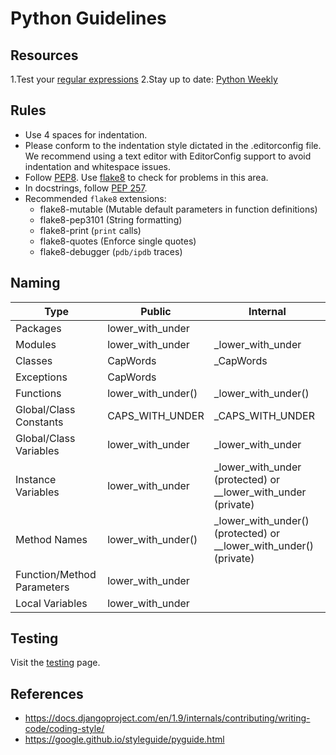 # Python Guidelines

## Resources

1.Test your [regular expressions](https://pythex.org)
2.Stay up to date: [Python Weekly](https://www.pythonweekly.com/)

## Rules

- Use 4 spaces for indentation.
- Please conform to the indentation style dictated in the
  .editorconfig file. We recommend using a text editor with
  EditorConfig support to avoid indentation and whitespace issues.
- Follow [PEP8](https://www.python.org/dev/peps/pep-0008/). Use
  [flake8](https://pypi.python.org/pypi/flake8) to check for problems
  in this area.
- In docstrings, follow [PEP 257](https://www.python.org/dev/peps/pep-0257/).
- Recommended `flake8` extensions:
  - flake8-mutable (Mutable default parameters in function definitions)
  - flake8-pep3101 (String formatting)
  - flake8-print (`print` calls)
  - flake8-quotes (Enforce single quotes)
  - flake8-debugger (`pdb/ipdb` traces)

## Naming

|Type                               |Public                    |Internal
|-----------------------------------|--------------------------|--------
|Packages                           |lower\_with\_under        |
|Modules                            |lower\_with\_under        |\_lower\_with\_under
|Classes                            |CapWords                  |\_CapWords
|Exceptions                         |CapWords                  |
|Functions                          |lower\_with\_under()      |\_lower\_with\_under()
|Global/Class Constants             |CAPS\_WITH\_UNDER         |\_CAPS\_WITH\_UNDER
|Global/Class Variables             |lower\_with\_under        |\_lower\_with\_under
|Instance Variables                 |lower\_with\_under        |\_lower\_with\_under (protected) or \_\_lower\_with\_under (private)
|Method Names                       |lower\_with\_under()      |\_lower\_with\_under() (protected) or \_\_lower\_with\_under() (private)
|Function/Method Parameters         |lower\_with\_under        |
|Local Variables                    |lower\_with\_under        |

## Testing

Visit the [testing](./../../../testing/automated/python/README.md) page.

## References

- <https://docs.djangoproject.com/en/1.9/internals/contributing/writing-code/coding-style/>
- <https://google.github.io/styleguide/pyguide.html>